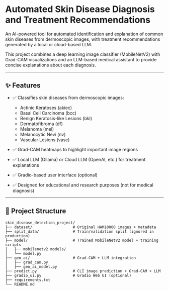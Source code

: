 # Automated Skin Disease Diagnosis and Treatment Recommendations

An AI-powered tool for automated identification and explanation of common skin diseases from dermoscopic images, with treatment recommendations generated by a local or cloud-based LLM.

This project combines a deep learning image classifier (MobileNetV2) with Grad-CAM visualizations and an LLM-based medical assistant to provide concise explanations about each diagnosis.

---

## ✨ Features

- ✅ Classifies skin diseases from dermoscopic images:
  - Actinic Keratoses (akiec)
  - Basal Cell Carcinoma (bcc)
  - Benign Keratosis-like Lesions (bkl)
  - Dermatofibroma (df)
  - Melanoma (mel)
  - Melanocytic Nevi (nv)
  - Vascular Lesions (vasc)
  
- ✅ Grad-CAM heatmaps to highlight important image regions
- ✅ Local LLM (Ollama) or Cloud LLM (OpenAI, etc.) for treatment explanations
- ✅ Gradio-based user interface (optional)
- ✅ Designed for educational and research purposes (not for medical diagnosis)

---

## 📂 Project Structure

```plaintext
skin_disease_detection_project/
├── dataset/                  # Original HAM10000 images + metadata
├── split_data/               # Train/validation split (ignored in production)
├── model/                    # Trained MobileNetV2 model + training scripts
│   ├── mobilenetv2 models/
│   └── model.py
├── gen_ai/                   # Grad-CAM + LLM integration
│   ├── grad_cam.py
│   ├── gen_ai_model.py
├── predict.py                # CLI image prediction + Grad-CAM + LLM
├── gradio_ui.py              # Gradio Web UI (optional)
├── requirements.txt
└── README.md
